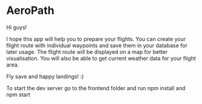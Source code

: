# AeroPath

Hi guys!

I hope this app will help you to prepare your flights. 
You can create your flight route with individual waypoints and save them in your database for later usage. 
The flight route will be displayed on a map for better visualisation.
You will also be able to get current weather data for your flight area.

Fly save and happy landings! :)


To start the dev server go to the frontend folder and run npm install and npm start
